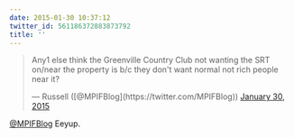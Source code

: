 ```yaml
---
date: 2015-01-30 10:37:12
twitter_id: 561186372883873792
title: ''
---
```


<blockquote class="twitter-tweet"><p lang="en" dir="ltr">Any1 else think the Greenville Country Club not wanting the SRT on/near the property is b/c they don&#39;t want normal not rich people near it?</p>&mdash; Russell ([@MPIFBlog](https://twitter.com/MPIFBlog)) <a href="https://twitter.com/MPIFBlog/status/561175230383923201?ref_src=twsrc%5Etfw">January 30, 2015</a></blockquote>
<script async src="https://platform.twitter.com/widgets.js" charset="utf-8"></script>

[@MPIFBlog](https://twitter.com/MPIFBlog) Eeyup.
